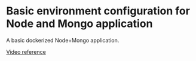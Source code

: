 # Basic environment configuration for Node and Mongo application

A basic dockerized Node+Mongo application.

[Video reference](https://www.youtube.com/watch?v=Oh1d7lJ6Isk&t=)
